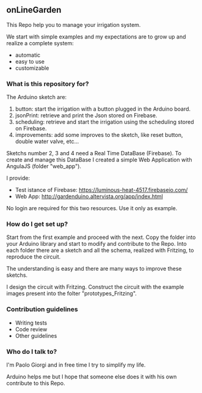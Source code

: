 ## onLineGarden ##


This Repo help you to manage your irrigation system.

We start with simple examples and my expectations are to grow up and realize a complete system:

* automatic
* easy to use
* customizable

### What is this repository for? ###

The Arduino sketch are:

1. button: start the irrigation with a button plugged in the Arduino board.
2. jsonPrint: retrieve and print the Json stored on Firebase.
3. scheduling: retrieve and start the irrigation using the scheduling stored on Firebase.
4. improvements: add some improves to the sketch, like reset button, double water valve, etc...

Sketchs number 2, 3 and 4 need a Real Time DataBase (Firebase).
To create and manage this DataBase I created a simple Web Application with AngulaJS (folder "web_app").

I provide: 
 * Test istance of Firebase: https://luminous-heat-4517.firebaseio.com/
 * Web App: http://gardenduino.altervista.org/app/index.html

No login are required for this two resources. Use it only as example.

### How do I get set up? ###

Start from the first example and proceed with the next.
Copy the folder into your Arduino library and start to modify and contribute to the Repo.
Into each folder there are a sketch and all the schema, realized with Fritzing, to reproduce the circuit.

The understanding is easy and there are many ways to improve these sketchs.

I design the circuit with Fritzing.
Construct the circuit with the example images present into the folter "prototypes_Fritzing".

### Contribution guidelines ###

* Writing tests
* Code review
* Other guidelines

### Who do I talk to? ###

I'm Paolo Giorgi and in free time I try to simplify my life.

Arduino helps me but I hope that someone else does it with his own contribute to this Repo.
